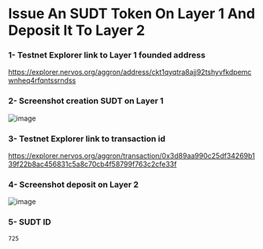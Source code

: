 # Issue An SUDT Token On Layer 1 And Deposit It To Layer 2

### 1- Testnet Explorer link to Layer 1 founded address

https://explorer.nervos.org/aggron/address/ckt1qyqtra8ajj92tshyvfkdpemcwnheq4rfqntssrndss

### 2- Screenshot creation SUDT on Layer 1

![image](https://user-images.githubusercontent.com/28756413/128698282-5d9ef38f-01f6-42ca-a123-f73ec25ba0a3.png)

### 3- Testnet Explorer link to transaction id

https://explorer.nervos.org/aggron/transaction/0x3d89aa990c25df34269b139f22b8ac456831c5a8c70cb4f58799f763c2cfe33f

### 4- Screenshot deposit on Layer 2

![image](https://user-images.githubusercontent.com/28756413/128698640-2d5bda08-fc13-49ec-a007-78de3fa55bb6.png)

### 5- SUDT ID
`725`
